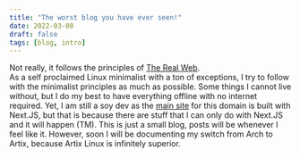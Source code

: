 ```yaml
---
title: "The worst blog you have ever seen!"
date: 2022-03-08
draft: false
tags: [blog, intro]
---
```


Not really, it follows the principles of [The Real Web](https://motherfuckingwebsite.com).  
As a self proclaimed Linux minimalist
with a ton of exceptions, I try to follow with the minimalist  principles as
much as possible. Some things I cannot live without, but I do my best to have
everything offline with no internet required. Yet, I am still a soy dev as the
[main site](https://themyth.dev) for this domain is built with Next.JS, but that
is because there are stuff that I can only do with Next.JS and it will happen
(TM). This is just a small blog, posts will be whenever I feel like it. However,
soon I will be documenting my switch from Arch to Artix, because Artix Linux is
infinitely superior. 